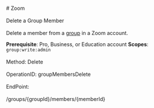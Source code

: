 <br>#     Zoom</br>
<br>Delete a Group Member</br>
<br>Delete a member from a [group](https://support.zoom.us/hc/en-us/articles/204519819-Group-Management-) in a Zoom account.

**Prerequisite**: Pro, Business, or Education account
**Scopes**: `group:write:admin`
 </br>
<br>Method: Delete</br>
<br>OperationID: groupMembersDelete</br>
<br>EndPoint:</br>
<br>/groups/{groupId}/members/{memberId}</br>

